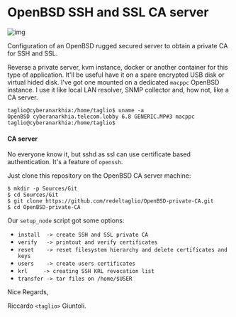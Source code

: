 # OpenBSD SSH and SSL CA server
![img](https://learnbchs.org/puffy.png)



Configuration of an OpenBSD rugged secured server to obtain a private CA for SSH and SSL.

Reverse a private server, kvm instance, docker or another container for this type of application. It'll be useful have it on a spare encrypted USB disk or virtual hided disk. I've got one mounted on a dedicated `macppc` OpenBSD instance. I use it like local LAN resolver, SNMP collector and, how not, like a CA server.

```shell
taglio@cyberanarkhia:/home/taglio$ uname -a
OpenBSD cyberanarkhia.telecom.lobby 6.8 GENERIC.MP#3 macppc
taglio@cyberanarkhia:/home/taglio$ 
```

#### CA server

No everyone know it, but sshd as ssl can use certificate based authentication. It's a feature of `openssh`. 

Just clone this repository on the OpenBSD CA server machine:

 ```shell
$ mkdir -p Sources/Git
$ cd Sources/Git
$ git clone https://github.com/redeltaglio/OpenBSD-private-CA.git
$ cd OpenBSD-private-CA
 ```

Our `setup_node` script got some options:

- `install  -> create SSH and SSL private CA` 
- `verify   -> printout and verify certificates` 
- `reset    -> reset filesystem hierarchy and delete certificates and keys` 
- `users    -> create users certificates` 
- `krl	   -> creating SSH KRL revocation list` 
- `transfer -> tar files on /home/$USER`



Nice Regards,

Riccardo `<taglio>` Giuntoli.




